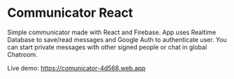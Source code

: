 # Communicator React

Simple communicator made with React and Firebase.
App uses Realtime Database to save/read messages and Google Auth to authenticate user.
You can start private messages with other signed people or chat in global Chatroom.

Live demo: https://comunicator-4d568.web.app
